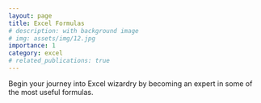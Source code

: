 ```yaml
---
layout: page
title: Excel Formulas
# description: with background image
# img: assets/img/12.jpg
importance: 1
category: excel
# related_publications: true
---
```


Begin your journey into Excel wizardry by becoming an expert in some of the most useful formulas.
